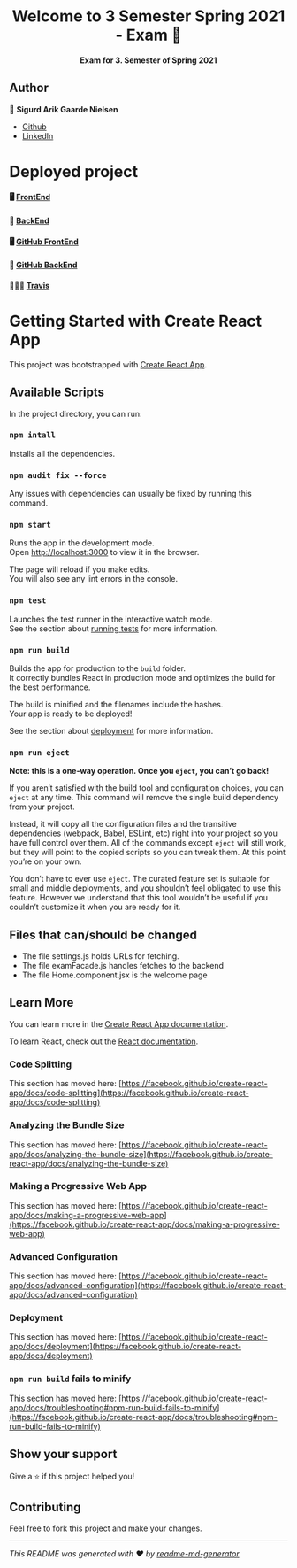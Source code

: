 <h1 align="center">Welcome to 3 Semester Spring 2021 - Exam 👋</h1>

<h4 align="center">Exam for 3. Semester of Spring 2021 </h4>

## Author

👤 **Sigurd Arik Gaarde Nielsen**

* [Github](https://github.com/ariktwena)
* [LinkedIn](https://www.linkedin.com/in/arik-gaarde-nielsen-3a54255/)

# Deployed project

#### 🖥 [FrontEnd](https://codeops.dk/)

#### 💾 [BackEnd](https://codergram.dk/startcode_exam/)

#### 🖥 [GitHub FrontEnd](https://github.com/ariktwena/Frontend_PROXY_exam)

#### 💾 [GitHub BackEnd](https://github.com/ariktwena/BackEnd_PROXY_Exam)

#### 👮🏽‍♂️ [Travis](https://www.travis-ci.com/github/ariktwena/BackEnd_PROXY_Exam)


# Getting Started with Create React App

This project was bootstrapped with [Create React App](https://github.com/facebook/create-react-app).

## Available Scripts

In the project directory, you can run:

### `npm intall`

Installs all the dependencies.

### `npm audit fix --force`

Any issues with dependencies can usually be fixed by running this command.

### `npm start`

Runs the app in the development mode.\
Open [http://localhost:3000](http://localhost:3000) to view it in the browser.

The page will reload if you make edits.\
You will also see any lint errors in the console.

### `npm test`

Launches the test runner in the interactive watch mode.\
See the section about [running tests](https://facebook.github.io/create-react-app/docs/running-tests) for more information.

### `npm run build`

Builds the app for production to the `build` folder.\
It correctly bundles React in production mode and optimizes the build for the best performance.

The build is minified and the filenames include the hashes.\
Your app is ready to be deployed!

See the section about [deployment](https://facebook.github.io/create-react-app/docs/deployment) for more information.

### `npm run eject`

**Note: this is a one-way operation. Once you `eject`, you can’t go back!**

If you aren’t satisfied with the build tool and configuration choices, you can `eject` at any time. This command will remove the single build dependency from your project.

Instead, it will copy all the configuration files and the transitive dependencies (webpack, Babel, ESLint, etc) right into your project so you have full control over them. All of the commands except `eject` will still work, but they will point to the copied scripts so you can tweak them. At this point you’re on your own.

You don’t have to ever use `eject`. The curated feature set is suitable for small and middle deployments, and you shouldn’t feel obligated to use this feature. However we understand that this tool wouldn’t be useful if you couldn’t customize it when you are ready for it.

## Files that can/should be changed

* The file settings.js holds URLs for fetching. 
* The file examFacade.js handles fetches to the backend
* The file Home.component.jsx is the welcome page

## Learn More

You can learn more in the [Create React App documentation](https://facebook.github.io/create-react-app/docs/getting-started).

To learn React, check out the [React documentation](https://reactjs.org/).

### Code Splitting

This section has moved here: [https://facebook.github.io/create-react-app/docs/code-splitting](https://facebook.github.io/create-react-app/docs/code-splitting)

### Analyzing the Bundle Size

This section has moved here: [https://facebook.github.io/create-react-app/docs/analyzing-the-bundle-size](https://facebook.github.io/create-react-app/docs/analyzing-the-bundle-size)

### Making a Progressive Web App

This section has moved here: [https://facebook.github.io/create-react-app/docs/making-a-progressive-web-app](https://facebook.github.io/create-react-app/docs/making-a-progressive-web-app)

### Advanced Configuration

This section has moved here: [https://facebook.github.io/create-react-app/docs/advanced-configuration](https://facebook.github.io/create-react-app/docs/advanced-configuration)

### Deployment

This section has moved here: [https://facebook.github.io/create-react-app/docs/deployment](https://facebook.github.io/create-react-app/docs/deployment)

### `npm run build` fails to minify

This section has moved here: [https://facebook.github.io/create-react-app/docs/troubleshooting#npm-run-build-fails-to-minify](https://facebook.github.io/create-react-app/docs/troubleshooting#npm-run-build-fails-to-minify)

## Show your support

Give a ⭐️ if this project helped you!

## Contributing

Feel free to fork this project and make your changes.

***
_This README was generated with ❤️ by [readme-md-generator](https://github.com/kefranabg/readme-md-generator)_
